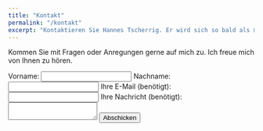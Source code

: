 ```yaml
---
title: "Kontakt"
permalink: "/kontakt"
excerpt: "Kontaktieren Sie Hannes Tscherrig. Er wird sich so bald als möglich bei Ihnen melden."
---
```

Kommen Sie mit Fragen oder Anregungen gerne auf mich zu. Ich freue mich von Ihnen zu hören.
<!-- modify this form HTML and place wherever you want your form -->
<form
	action="https://formspree.io/f/tschannes@gmail.com"
	method="POST"
	>
	<!--
	<label for="anrede">Anrede:</label>
	<select id="anrede" required>
		<option value="frau">Frau</option>
		<option value="mann">Mann</option>
		<option value="divers">Divers</option>
	</select>
-->
	<label>
		Vorname:
		<input type="text" name="vorname">
	</label>
	<label>
		Nachname:
		<input type="text" name="nachname">
	</label>
    <label>
		Ihre E-Mail (benötigt):
		<input type="email" name="_replyto" required>
	</label>
	<label>
		Ihre Nachricht (benötigt):
		<textarea name="message" required></textarea>
	</label>
	<!-- your other form fields go here -->
	<button type="submit">Abschicken</button>
</form>
<script>
		window.onbeforeunload = () => {
	for(const form of document.getElementsByTagName('form')) {
	form.reset();
	}
	}
</script>